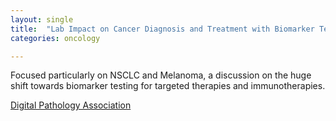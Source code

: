 ```yaml
---
layout: single
title:  "Lab Impact on Cancer Diagnosis and Treatment with Biomarker Tests"
categories: oncology

---
```

Focused particularly on NSCLC and Melanoma, a discussion on the huge shift towards biomarker testing for targeted therapies and immunotherapies. 

[Digital Pathology Association](https://podcasts.apple.com/us/podcast/david-west-proscia/id1554195143?i=1000645606545)
